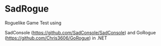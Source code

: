 # SadRogue

Roguelike Game Test using

SadConsole (https://github.com/SadConsole/SadConsole)
and
GoRogue (https://github.com/Chris3606/GoRogue)
in .NET
